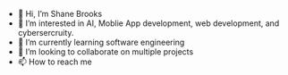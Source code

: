 - 👋 Hi, I’m Shane Brooks
- 👀 I’m interested in AI, Moblie App development, web development, and cybersercruity.
- 🌱 I’m currently learning software engineering
- 💞️ I’m looking to collaborate on multiple projects
- 📫 How to reach me 

<!---
themansugashane/themansugashane is a ✨ special ✨ repository because its `README.md` (this file) appears on your GitHub profile.
You can click the Preview link to take a look at your changes.
--->
